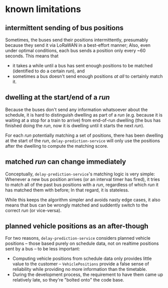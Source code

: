 # known limitations

## intermittent sending of bus positions

Sometimes, the buses send their positions intermittently, presumably because they send it via LoRaWAN in a  best-effort manner; Also, even under optimal conditions, each bus sends a position only every ~60 seconds. This means that

- it takes a while until a bus has sent enough positions to be matched (identified to do a certain *run*), and
- sometimes a bus doesn't send enough positions *at all* to certainly match it.

## dwelling at the start/end of a *run*

Because the buses don't send any information whatsoever about the schedule, it is hard to distinguish dwelling as part of a *run* (e.g. because it is waiting at a stop for a train to arrive) from end-of-run dwelling (the bus has finished doing the *run*, now it is dwelling until it starts the next *run*).

For each *run* potentially matching a set of positions, there has been dwelling at the start of the *run*, `delay-prediction-service` will only use the positions after the dwelling to compute the matching score.

## matched *run* can change immediately

Conceptually, `delay-prediction-service`'s matching logic is very simple: Whenever a new bus position arrives (or an interval timer has fired), it tries to match all of the past bus positions with a *run*, regardless of which *run* it has matched them with before; In that regard, it is stateless.

While this keeps the algorithm simpler and avoids nasty edge cases, it also means that bus can be wrongly matched and suddently switch to the correct *run* (or vice-versa).

## planned vehicle positions as an after-though

For two reasons, `delay-prediction-service` considers planned vehicle positions – those based purely on schedule data, not on realtime positions sent by a bus – to be less important:

- Computing vehicle positions from schedule data only provides little value to the customer – `VehiclePositions` provide a false sense of reliability while providing no more information than the timetable.
- During the development process, the requirement to have them came up relatively late, so they're "bolted onto" the code base.
